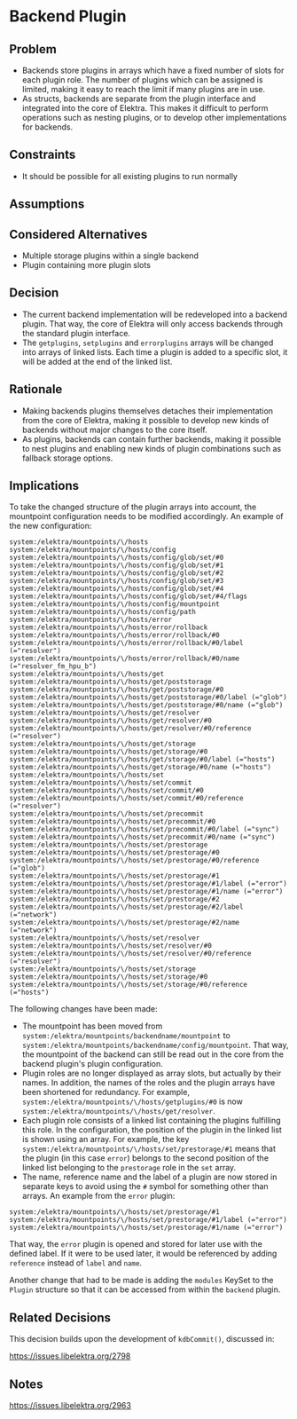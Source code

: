 # Backend Plugin

<!-- FIXME (kodebach): update -->

## Problem

- Backends store plugins in arrays which have a fixed number of slots for each plugin role. The number of plugins which can be assigned is limited,
  making it easy to reach the limit if many plugins are in use.
- As structs, backends are separate from the plugin interface and integrated into the core of Elektra. This makes it difficult to perform operations
  such as nesting plugins, or to develop other implementations for backends.

## Constraints

- It should be possible for all existing plugins to run normally

## Assumptions

## Considered Alternatives

- Multiple storage plugins within a single backend
- Plugin containing more plugin slots

## Decision

- The current backend implementation will be redeveloped into a backend plugin. That way, the core of Elektra will only access backends through
  the standard plugin interface.
- The `getplugins`, `setplugins` and `errorplugins` arrays will be changed into arrays of linked lists. Each time a plugin is added to a specific
  slot, it will be added at the end of the linked list.

## Rationale

- Making backends plugins themselves detaches their implementation from the core of Elektra, making it possible to develop new kinds of backends
  without major changes to the core itself.
- As plugins, backends can contain further backends, making it possible to nest plugins and enabling new kinds of plugin combinations such as
  fallback storage options.

## Implications

To take the changed structure of the plugin arrays into account, the mountpoint configuration needs to be modified accordingly. An example
of the new configuration:

```
system:/elektra/mountpoints/\/hosts
system:/elektra/mountpoints/\/hosts/config
system:/elektra/mountpoints/\/hosts/config/glob/set/#0
system:/elektra/mountpoints/\/hosts/config/glob/set/#1
system:/elektra/mountpoints/\/hosts/config/glob/set/#2
system:/elektra/mountpoints/\/hosts/config/glob/set/#3
system:/elektra/mountpoints/\/hosts/config/glob/set/#4
system:/elektra/mountpoints/\/hosts/config/glob/set/#4/flags
system:/elektra/mountpoints/\/hosts/config/mountpoint
system:/elektra/mountpoints/\/hosts/config/path
system:/elektra/mountpoints/\/hosts/error
system:/elektra/mountpoints/\/hosts/error/rollback
system:/elektra/mountpoints/\/hosts/error/rollback/#0
system:/elektra/mountpoints/\/hosts/error/rollback/#0/label (="resolver")
system:/elektra/mountpoints/\/hosts/error/rollback/#0/name (="resolver_fm_hpu_b")
system:/elektra/mountpoints/\/hosts/get
system:/elektra/mountpoints/\/hosts/get/poststorage
system:/elektra/mountpoints/\/hosts/get/poststorage/#0
system:/elektra/mountpoints/\/hosts/get/poststorage/#0/label (="glob")
system:/elektra/mountpoints/\/hosts/get/poststorage/#0/name (="glob")
system:/elektra/mountpoints/\/hosts/get/resolver
system:/elektra/mountpoints/\/hosts/get/resolver/#0
system:/elektra/mountpoints/\/hosts/get/resolver/#0/reference (="resolver")
system:/elektra/mountpoints/\/hosts/get/storage
system:/elektra/mountpoints/\/hosts/get/storage/#0
system:/elektra/mountpoints/\/hosts/get/storage/#0/label (="hosts")
system:/elektra/mountpoints/\/hosts/get/storage/#0/name (="hosts")
system:/elektra/mountpoints/\/hosts/set
system:/elektra/mountpoints/\/hosts/set/commit
system:/elektra/mountpoints/\/hosts/set/commit/#0
system:/elektra/mountpoints/\/hosts/set/commit/#0/reference (="resolver")
system:/elektra/mountpoints/\/hosts/set/precommit
system:/elektra/mountpoints/\/hosts/set/precommit/#0
system:/elektra/mountpoints/\/hosts/set/precommit/#0/label (="sync")
system:/elektra/mountpoints/\/hosts/set/precommit/#0/name (="sync")
system:/elektra/mountpoints/\/hosts/set/prestorage
system:/elektra/mountpoints/\/hosts/set/prestorage/#0
system:/elektra/mountpoints/\/hosts/set/prestorage/#0/reference (="glob")
system:/elektra/mountpoints/\/hosts/set/prestorage/#1
system:/elektra/mountpoints/\/hosts/set/prestorage/#1/label (="error")
system:/elektra/mountpoints/\/hosts/set/prestorage/#1/name (="error")
system:/elektra/mountpoints/\/hosts/set/prestorage/#2
system:/elektra/mountpoints/\/hosts/set/prestorage/#2/label (="network")
system:/elektra/mountpoints/\/hosts/set/prestorage/#2/name (="network")
system:/elektra/mountpoints/\/hosts/set/resolver
system:/elektra/mountpoints/\/hosts/set/resolver/#0
system:/elektra/mountpoints/\/hosts/set/resolver/#0/reference (="resolver")
system:/elektra/mountpoints/\/hosts/set/storage
system:/elektra/mountpoints/\/hosts/set/storage/#0
system:/elektra/mountpoints/\/hosts/set/storage/#0/reference (="hosts")
```

The following changes have been made:

- The mountpoint has been moved from `system:/elektra/mountpoints/backendname/mountpoint`
  to `system:/elektra/mountpoints/backendname/config/mountpoint`. That way, the mountpoint of
  the backend can still be read out in the core from the backend plugin's plugin configuration.
- Plugin roles are no longer displayed as array slots, but actually by their names. In addition,
  the names of the roles and the plugin arrays have been shortened for redundancy. For example,
  `system:/elektra/mountpoints/\/hosts/getplugins/#0` is now
  `system:/elektra/mountpoints/\/hosts/get/resolver`.
- Each plugin role consists of a linked list containing the plugins fulfilling this role. In the
  configuration, the position of the plugin in the linked list is shown using an array. For example,
  the key `system:/elektra/mountpoints/\/hosts/set/prestorage/#1` means that the plugin (in this
  case `error`) belongs to the second position of the linked list belonging to the `prestorage` role
  in the `set` array.
- The name, reference name and the label of a plugin are now stored in separate keys to avoid using
  the `#` symbol for something other than arrays. An example from the `error` plugin:

```
system:/elektra/mountpoints/\/hosts/set/prestorage/#1
system:/elektra/mountpoints/\/hosts/set/prestorage/#1/label (="error")
system:/elektra/mountpoints/\/hosts/set/prestorage/#1/name (="error")
```

That way, the `error` plugin is opened and stored for later use with the defined label. If it were to
be used later, it would be referenced by adding `reference` instead of `label` and `name`.

Another change that had to be made is adding the `modules` KeySet to the `Plugin` structure so that it
can be accessed from within the `backend` plugin.

## Related Decisions

This decision builds upon the development of `kdbCommit()`, discussed in:

https://issues.libelektra.org/2798

## Notes

https://issues.libelektra.org/2963
